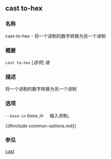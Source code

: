## cast to-hex

### 名称

cast-to-hex - 将一个进制的数字转换为另一个进制

### 概要

``cast to-hex`` [*选项*] *值*

### 描述

将一个进制的数字转换为另一个进制

### 选项

`--base-in` *base_in*
&nbsp;&nbsp;&nbsp;&nbsp;输入进制。

{{#include common-options.md}}

### 参见

[cast](./cast.md) 